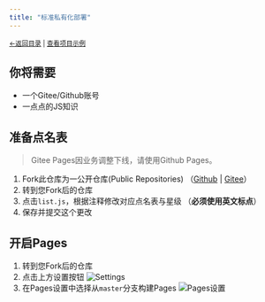 ```yaml
---
title: "标准私有化部署"
---
```

<small><a href="../">←返回目录</a> | <a href="https://kdxhub.github.io/random_name_picker/">查看项目示例</a> </small><br>

## 你将需要
* 一个Gitee/Github账号
* 一点点的JS知识

## 准备点名表
> Gitee Pages因业务调整下线，请使用Github Pages。

1. Fork此仓库为一公开仓库(Public Repositories) （[Github](https://github.com/kdxhub/random_name_picker/) | [Gitee](https://gitee.com/kdXiaoyi/random_name_picker/)）
2. 转到您Fork后的仓库
3. 点击`list.js`，根据注释修改对应点名表与星级 （**必须使用英文标点**）
4. 保存并提交这个更改

## 开启Pages
1. 转到您Fork后的仓库
2. 点击上方设置按钮 ![Settings](https://s21.ax1x.com/2024/06/06/pkYsQr8.jpg)
3. 在Pages设置中选择从`master`分支构建Pages
![Pages设置](https://s21.ax1x.com/2024/06/06/pkYsUx0.jpg)
